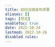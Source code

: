 ```yaml
---
title: 如何远端发布举栗
aliases: []
tags: [导览]
enableToc: true
date: 2022-10-24
lastmod: 2022-10-26
disabled rules: 
---
```

